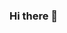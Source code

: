 ### Hi there 👋

<!--

Here are some ideas to get you started:

- 👋 Oi, eu sou @Lucianoquintela
Nasci em caucaia no ano de 2006

- 👀 I’m interested in ...
Assistir Naruto,One piece,
Boruto,arqueiro.
Jogar Gta San Andreas, 
Programação web.

- 🌱 no momento estou estudando análise e desenvolvimento de sistemas 
- 💞️ I’m looking to collaborate on ...
- 📫 How to reach me ...

》INSTAGRAM: https://instagram.com/luciano_quintela

》GITHUB: https://github.com/Lucianoquintela

》FACEBOOK: https://www.facebook.com//luciano.quintela.18

》YOUTUBE : https://youtube.com/channel/UC0RsbgzStkA4qSlWUDX_ubg


-->

